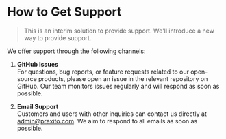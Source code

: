 # How to Get Support

> This is an interim solution to provide support. We'll introduce a new way to provide support.

We offer support through the following channels:

1. **GitHub Issues**  
   For questions, bug reports, or feature requests related to our open-source products, please open an issue in the relevant repository on GitHub. Our team monitors issues regularly and will respond as soon as possible.

2. **Email Support**  
   Customers and users with other inquiries can contact us directly at [admin@praxito.com](mailto:admin@praxito.com). We aim to respond to all emails as soon as possible.
